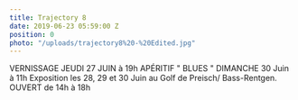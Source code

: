 ```yaml
---
title: Trajectory 8
date: 2019-06-23 05:59:00 Z
position: 0
photo: "/uploads/trajectory8%20-%20Edited.jpg"
---
```


VERNISSAGE JEUDI 27 JUIN à 19h
APÉRITIF " BLUES " DIMANCHE 30 Juin à 11h
Exposition les 28, 29 et 30 Juin au Golf de Preisch/ Bass-Rentgen.
OUVERT de 14h à 18h